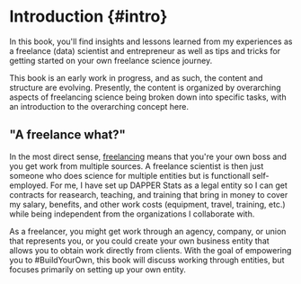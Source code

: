 # Introduction {#intro}

In this book, you'll find insights and lessons learned from my experiences as a freelance (data) scientist and entrepreneur as well as tips and tricks for getting started on your own freelance science journey. 

This book is an early work in progress, and as such, the content and structure are evolving. 
Presently, the content is organized by overarching aspects of freelancing science being broken down into specific tasks, with an introduction to the overarching concept here.

## "A freelance what?"

In the most direct sense, [freelancing](#d_freelance) means that you're your own boss and you get work from multiple sources. 
A freelance scientist is then just someone who does science for multiple entities but is functionall self-employed. 
For me, I have set up DAPPER Stats as a legal entity so I can get contracts for reasearch, teaching, and training that bring in money to cover my salary, benefits, and other work costs (equipment, travel, training, etc.) while being independent from the organizations I collaborate with.

As a freelancer, you might get work through an agency, company, or union that represents you, or you could create your own business entity that allows you to obtain work directly from clients. 
With the goal of empowering you to #BuildYourOwn, this book will discuss working through entities, but focuses primarily on setting up your own entity.

